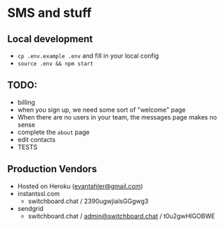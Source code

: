 # SMS and stuff

## Local development

- `cp .env.example .env` and fill in your local config
- `source .env && npm start`

## TODO:

- billing
- when you sign up, we need some sort of "welcome" page
- When there are no users in your team, the messages page makes no sense
- complete the `about` page
- edit contacts
- TESTS

## Production Vendors
- Hosted on Heroku (evantahler@gmail.com)
- instantssl.com
  - switchboard.chat / 2390ugwjialsGGgwg3
- sendgrid
  - switchboard.chat / admin@switchboard.chat / t0u2gwHIGOBWE
